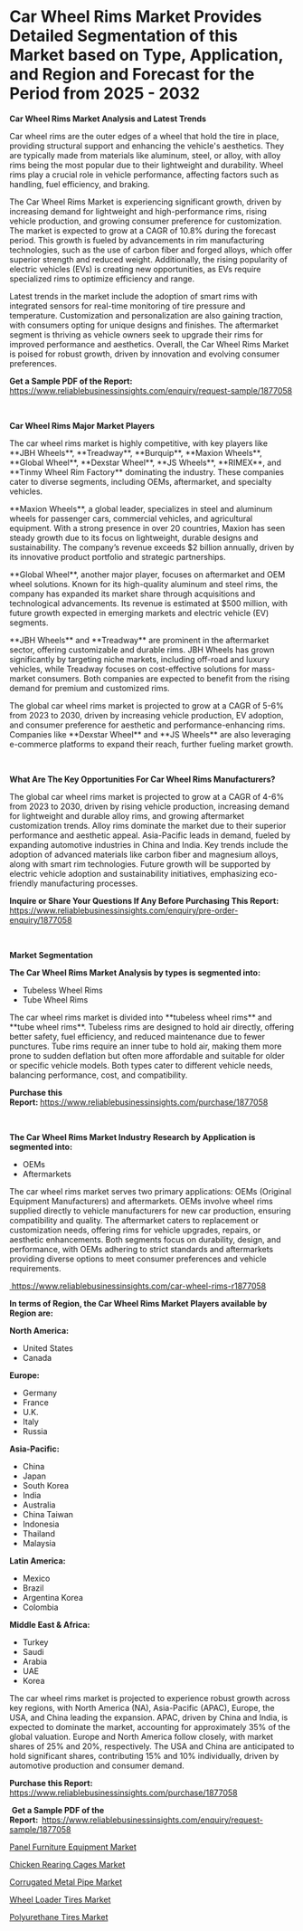 <p><h1>Car Wheel Rims Market Provides Detailed Segmentation of this Market based on Type, Application, and Region and Forecast for the Period from 2025 - 2032</h1></p><p><strong>Car Wheel Rims Market Analysis and Latest Trends</strong></p>
<p><p>Car wheel rims are the outer edges of a wheel that hold the tire in place, providing structural support and enhancing the vehicle's aesthetics. They are typically made from materials like aluminum, steel, or alloy, with alloy rims being the most popular due to their lightweight and durability. Wheel rims play a crucial role in vehicle performance, affecting factors such as handling, fuel efficiency, and braking.</p><p>The Car Wheel Rims Market is experiencing significant growth, driven by increasing demand for lightweight and high-performance rims, rising vehicle production, and growing consumer preference for customization. The market is expected to grow at a CAGR of 10.8% during the forecast period. This growth is fueled by advancements in rim manufacturing technologies, such as the use of carbon fiber and forged alloys, which offer superior strength and reduced weight. Additionally, the rising popularity of electric vehicles (EVs) is creating new opportunities, as EVs require specialized rims to optimize efficiency and range.</p><p>Latest trends in the market include the adoption of smart rims with integrated sensors for real-time monitoring of tire pressure and temperature. Customization and personalization are also gaining traction, with consumers opting for unique designs and finishes. The aftermarket segment is thriving as vehicle owners seek to upgrade their rims for improved performance and aesthetics. Overall, the Car Wheel Rims Market is poised for robust growth, driven by innovation and evolving consumer preferences.</p></p>
<p><strong>Get a Sample PDF of the Report:&nbsp;</strong> <a href="https://www.reliablebusinessinsights.com/enquiry/request-sample/1877058?utm_campaign=1138&utm_medium=2&utm_source=Github&utm_content=ia&utm_term=21012025&utm_id=car-wheel-rims">https://www.reliablebusinessinsights.com/enquiry/request-sample/1877058</a></p>
<p>&nbsp;</p>
<p><strong>Car Wheel Rims Major Market Players</strong></p>
<p><p>The car wheel rims market is highly competitive, with key players like **JBH Wheels**, **Treadway**, **Burquip**, **Maxion Wheels**, **Global Wheel**, **Dexstar Wheel**, **JS Wheels**, **RIMEX**, and **Tinmy Wheel Rim Factory** dominating the industry. These companies cater to diverse segments, including OEMs, aftermarket, and specialty vehicles.</p><p>**Maxion Wheels**, a global leader, specializes in steel and aluminum wheels for passenger cars, commercial vehicles, and agricultural equipment. With a strong presence in over 20 countries, Maxion has seen steady growth due to its focus on lightweight, durable designs and sustainability. The company’s revenue exceeds $2 billion annually, driven by its innovative product portfolio and strategic partnerships.</p><p>**Global Wheel**, another major player, focuses on aftermarket and OEM wheel solutions. Known for its high-quality aluminum and steel rims, the company has expanded its market share through acquisitions and technological advancements. Its revenue is estimated at $500 million, with future growth expected in emerging markets and electric vehicle (EV) segments.</p><p>**JBH Wheels** and **Treadway** are prominent in the aftermarket sector, offering customizable and durable rims. JBH Wheels has grown significantly by targeting niche markets, including off-road and luxury vehicles, while Treadway focuses on cost-effective solutions for mass-market consumers. Both companies are expected to benefit from the rising demand for premium and customized rims.</p><p>The global car wheel rims market is projected to grow at a CAGR of 5-6% from 2023 to 2030, driven by increasing vehicle production, EV adoption, and consumer preference for aesthetic and performance-enhancing rims. Companies like **Dexstar Wheel** and **JS Wheels** are also leveraging e-commerce platforms to expand their reach, further fueling market growth.</p></p>
<p>&nbsp;</p>
<p><strong>What Are The Key Opportunities For Car Wheel Rims Manufacturers?</strong></p>
<p><p>The global car wheel rims market is projected to grow at a CAGR of 4-6% from 2023 to 2030, driven by rising vehicle production, increasing demand for lightweight and durable alloy rims, and growing aftermarket customization trends. Alloy rims dominate the market due to their superior performance and aesthetic appeal. Asia-Pacific leads in demand, fueled by expanding automotive industries in China and India. Key trends include the adoption of advanced materials like carbon fiber and magnesium alloys, along with smart rim technologies. Future growth will be supported by electric vehicle adoption and sustainability initiatives, emphasizing eco-friendly manufacturing processes.</p></p>
<p><strong>Inquire or Share Your Questions If Any Before Purchasing This Report:</strong> <a href="https://www.reliablebusinessinsights.com/enquiry/pre-order-enquiry/1877058?utm_campaign=1138&utm_medium=2&utm_source=Github&utm_content=ia&utm_term=21012025&utm_id=car-wheel-rims">https://www.reliablebusinessinsights.com/enquiry/pre-order-enquiry/1877058</a></p>
<p>&nbsp;</p>
<p><strong>Market Segmentation</strong></p>
<p><strong>The Car Wheel Rims Market Analysis by types is segmented into:</strong></p>
<p><ul><li>Tubeless Wheel Rims</li><li>Tube Wheel Rims</li></ul></p>
<p><p>The car wheel rims market is divided into **tubeless wheel rims** and **tube wheel rims**. Tubeless rims are designed to hold air directly, offering better safety, fuel efficiency, and reduced maintenance due to fewer punctures. Tube rims require an inner tube to hold air, making them more prone to sudden deflation but often more affordable and suitable for older or specific vehicle models. Both types cater to different vehicle needs, balancing performance, cost, and compatibility.</p></p>
<p><strong>Purchase this Report:&nbsp;</strong><a href="https://www.reliablebusinessinsights.com/purchase/1877058?utm_campaign=1138&utm_medium=2&utm_source=Github&utm_content=ia&utm_term=21012025&utm_id=car-wheel-rims">https://www.reliablebusinessinsights.com/purchase/1877058</a></p>
<p>&nbsp;</p>
<p><strong>The Car Wheel Rims Market Industry Research by Application is segmented into:</strong></p>
<p><ul><li>OEMs</li><li>Aftermarkets</li></ul></p>
<p><p>The car wheel rims market serves two primary applications: OEMs (Original Equipment Manufacturers) and aftermarkets. OEMs involve wheel rims supplied directly to vehicle manufacturers for new car production, ensuring compatibility and quality. The aftermarket caters to replacement or customization needs, offering rims for vehicle upgrades, repairs, or aesthetic enhancements. Both segments focus on durability, design, and performance, with OEMs adhering to strict standards and aftermarkets providing diverse options to meet consumer preferences and vehicle requirements.</p></p>
<p><a href="https://www.reliablebusinessinsights.com/car-wheel-rims-r1877058?utm_campaign=1138&utm_medium=2&utm_source=Github&utm_content=ia&utm_term=21012025&utm_id=car-wheel-rims">&nbsp;https://www.reliablebusinessinsights.com/car-wheel-rims-r1877058</a></p>
<p><strong>In terms of Region, the Car Wheel Rims Market Players available by Region are:</strong></p>
<p>
    <p> <strong> North America: </strong>
        <ul>
            <li>United States</li>
            <li>Canada</li>
        </ul>
        </p> 
    <p> <strong> Europe: </strong>
        <ul>
            <li>Germany</li>
            <li>France</li>
            <li>U.K.</li>
            <li>Italy</li>
            <li>Russia</li>
        </ul>
        </p> 
    <p> <strong> Asia-Pacific: </strong>
        <ul>
            <li>China</li>
            <li>Japan</li>
            <li>South Korea</li>
            <li>India</li>
            <li>Australia</li>
            <li>China Taiwan</li>
            <li>Indonesia</li>
            <li>Thailand</li>
            <li>Malaysia</li>
        </ul>
        </p> 
    <p> <strong> Latin America: </strong>
        <ul>
            <li>Mexico</li>
            <li>Brazil</li>
            <li>Argentina Korea</li>
            <li>Colombia</li>
        </ul>
        </p> 
    <p> <strong> Middle East & Africa: </strong>
        <ul>
            <li>Turkey</li>
            <li>Saudi</li>
            <li>Arabia</li>
            <li>UAE</li>
            <li>Korea</li>
        </ul>
    </p>
    </p>
<p><p>The car wheel rims market is projected to experience robust growth across key regions, with North America (NA), Asia-Pacific (APAC), Europe, the USA, and China leading the expansion. APAC, driven by China and India, is expected to dominate the market, accounting for approximately 35% of the global valuation. Europe and North America follow closely, with market shares of 25% and 20%, respectively. The USA and China are anticipated to hold significant shares, contributing 15% and 10% individually, driven by automotive production and consumer demand.</p></p>
<p><strong>Purchase this Report: </strong><a href="https://www.reliablebusinessinsights.com/purchase/1877058?utm_campaign=1138&utm_medium=2&utm_source=Github&utm_content=ia&utm_term=21012025&utm_id=car-wheel-rims">https://www.reliablebusinessinsights.com/purchase/1877058</a></p>
<p>&nbsp;<strong>Get a Sample PDF of the Report:&nbsp;&nbsp;</strong><a href="https://www.reliablebusinessinsights.com/enquiry/request-sample/1877058?utm_campaign=1138&utm_medium=2&utm_source=Github&utm_content=ia&utm_term=21012025&utm_id=car-wheel-rims">https://www.reliablebusinessinsights.com/enquiry/request-sample/1877058</a></p>
<p><strong></strong></p>
<p><p><a href="https://www.linkedin.com/pulse/panel-furniture-equipment-market-scope-offering-deep-blkhc?utm_campaign=1138&utm_medium=2&utm_source=Github&utm_content=ia&utm_term=21012025&utm_id=car-wheel-rims">Panel Furniture Equipment Market</a></p><p><a href="https://www.linkedin.com/pulse/chicken-rearing-cages-market-overview-expected-growth-89-cagr-wr3le?utm_campaign=1138&utm_medium=2&utm_source=Github&utm_content=ia&utm_term=21012025&utm_id=car-wheel-rims">Chicken Rearing Cages Market</a></p><p><a href="https://www.linkedin.com/pulse/detailed-analysis-corrugated-metal-pipe-market-size-dynamics-9no3e?utm_campaign=1138&utm_medium=2&utm_source=Github&utm_content=ia&utm_term=21012025&utm_id=car-wheel-rims">Corrugated Metal Pipe Market</a></p><p><a href="https://github.com/shirleenfraker87/Market-Research-Report-List-1/blob/main/wheel-loader-tires-market.md?utm_campaign=1138&utm_medium=2&utm_source=Github&utm_content=ia&utm_term=21012025&utm_id=car-wheel-rims">Wheel Loader Tires Market</a></p><p><a href="https://github.com/norbeludie83/Market-Research-Report-List-1/blob/main/polyurethane-tires-market.md?utm_campaign=1138&utm_medium=2&utm_source=Github&utm_content=ia&utm_term=21012025&utm_id=car-wheel-rims">Polyurethane Tires Market</a></p></p>